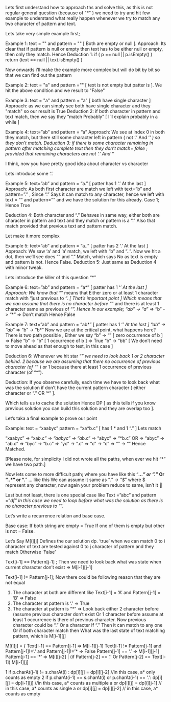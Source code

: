 Lets first understand how to approach ths and solve this, as this is not regular general question (because of "*" ) we need to try and hit few example to understand what really happen
whenever we try to match any two character of pattern and text.

Lets take very simple example first;

Example 1: text = "" and pattern = "" [ Both are empty or null ].
Approach: Its clear that if pattern is null or empty then text has to be either null or empty, then only they match.
Hence
Deduction 1: if ( p == null || p.isEmpty() ) return (text == null || text.isEmpty() )

Now onwards i'll make the example more complex but will do bit by bit so that we can find out the pattern

Example  2: text = "a" and pattern ="" [ text is not empty but patter is ]. We hit the above condition and we result to "False"

Example 3: text = "a" and pattern = "a" [ both have single character ]
Approach: as we can simply see both have single character and they "match" so our result is True
Deduction 2: if both character in pattern and text match, then we say they “match Probably” [ I’ll explain probably in  a while ]

Example 4: text=”ab” and pattern = “a”
Approach: We see at index 0 in both they match, but there still some character left in pattern ( not ‘.’ And ‘*’ ) so they don’t match.
Deduction 3: if there is some character remaining in pattern after matching complete text then they don’t match= false ; provided that remaining characters are not ‘.’ And ‘*’

I think, now you have pretty good idea about character vs character

Lets introduce some ‘.’.

Example 5: text=”ab” and pattern = “a.” [ patter has 1 ‘.’ At the last ]
Approach: As both first character are match we left with text=”b” and pattern=”.” , Since “.” Says it can match to any character, hence we left with text = “” and pattern=”” and we have the solution for this already. Case 1; Hence True

Deduction 4: Both character and “.” Behaves in same way, either both are character in pattern and text and they match or pattern is a “.” Also that match provided that previous text and pattern match.

Let make it more complex


Example 5: text=”ab” and pattern = “a..” [ patter has 2 ‘.’ At the last ]
Approach: We saw ‘a’ and ‘a’ match, we left with “b” and “..”. Now we hit a dot, then we’ll see does “” and “.” Match, which says No as text is empty and pattern is not. Hence False.
Deduction 5: Just same as Deduction 4 with minor tweak.


Lets introduce the killer of this question “*”

Example 6: text=”ab” and pattern = “a*” [ patter has 1 ‘*’ At the last ]
Approach: We know that “*” means that Either zero or at least 1 character match with “just previous to *”. [ That’s important point ]
Which means that we can assume that there is no character before “*” and there is at least 1 character same as previous of “*”.
Hence
In our example;
“ab” -> “a*” =>  “b” -> “*” =>  Don’t match Hence False


Example 7: text=”ab” and pattern = “ab*” [ patter has 1 ‘*’ At the last ]
“ab” -> “ab*” => “b” -> “b*”
Now we are at the critical point, what happens here?
There is two path possible ,
Either we say
“b” -> “” [ zero occurrence of b ] => False
“b” -> “b” [ 1 occurrence of b ] => True
“b” -> “bb” [ We don’t need to move ahead as that enough to test, in this case ]

Deduction 6: Whenever we hit star “*” we need to look back 1 or 2 character behind.
2 because we are assuming that there no occurrence of previous character (of “*” ) or 1 because there at least 1 occurrence of previous character (of “*”).


Deduction: If you observe carefully, each time we have to look back what was the solution if don’t have the current pattern character ( either character or “.” OR ‘*” ].

Which tells us to cache the solution Hence DP [ as this tells if you know previous solution you can build this solution and they are overlap too ].

Let’s taka a final example to prove our point

Example: text = “xaabyc” pattern = “xa*b.c” [ has 1 * and 1 “.” ]
Lets match





“xaabyc” -> “xa*b.c” => “aabyc” -> “a*b.c”
=> “abyc” -> “*b.c” OR
=> “abyc” -> “ab.c”
=> “byc” -> “b.c” => “yc” -> “.c” => “c” -> “c” => “” -> “” Hence Matched.



[Please note, for simplicity I did not wrote all the paths, when ever we hit “*” we have two path.]

Now lets come to more difficult path; where you have like this “**…*” or “.*” Or “..*” or “.**” … like this
We can assume it same as “.*” -> “$*” where $ represent any character, now again your problem reduce to same, isn’t it 

Last but not least, there is one special case like
Text =”abc” and pattern =”*df”
In this case we need to loop before what was the solution as there is no character previous to “*”.

Let’s write a recurrence relation and base case.

Base case:
If both string are empty = True
If one of them is empty but other is not = False.

Let’s Say
M[i][j] Defines the our solution dp.
‘true’ when we can match 0 to i character of text are tested against 0 to j character of pattern and they match
Otherwise ‘False’

Text[i-1] == Pattern[j-1] ; Then we need to look back what was state when current character don’t exist => M[i-1][j-1]

Text[i-1] != Pattern[j-1]; Now there could be following reason that they are not equal
1.	The character at both are different like Text[i-1] = ‘A’ and Pattern[j-1] = ‘B’ => False
2.	The character at pattern is ‘.’  => True
3.	The character at pattern is “*” => Look back either 2 character before (assume previous character don’t exist Or 1 character before assume at least 1 occurrence is there of previous character. Now previous character could be “.” Or a character
      If “.” Then it can match to any one Or if both character match then What was the last state of text matching pattern, which is M[i-1][j]





M[i][j]  = {
Text[i-1] == Pattern[j-1] => M[i-1][j-1]
Text[i-1] != Pattern[j-1] and Pattern[j-1]!=’.’ and Pattern[j-1]!=’* => False
Pattern[j-1] == ‘.’ => M[i-1][j-1]
Pattern[j-1] == ‘*’ => M[i][j-2] | (if Pattern[j-2] == ‘.’ Or Pattern[j-2] == Text[i-1]) M[i-1][j]


1   if p.charAt(j-1) != s.charAt(i) : dp[i][j] = dp[i][j-2]  //in this case, a* only counts as empty
2   if p.charAt(i-1) == s.charAt(i) or p.charAt(i-1) == '.':
dp[i][j] = dp[i-1][j]    //in this case, a* counts as multiple a
or dp[i][j] = dp[i][j-1]   // in this case, a* counts as single a
or dp[i][j] = dp[i][j-2]   // in this case, a* counts as empty



